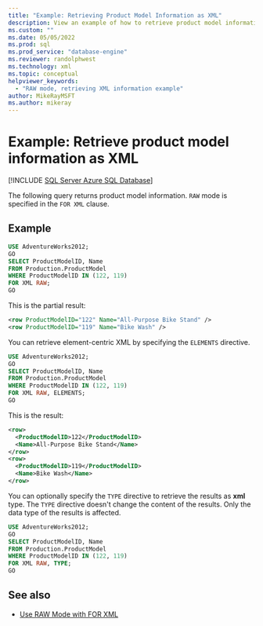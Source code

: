 ```yaml
---
title: "Example: Retrieving Product Model Information as XML"
description: View an example of how to retrieve product model information as XML by using RAW mode with the FOR XML clause.
ms.custom: ""
ms.date: 05/05/2022
ms.prod: sql
ms.prod_service: "database-engine"
ms.reviewer: randolphwest
ms.technology: xml
ms.topic: conceptual
helpviewer_keywords:
  - "RAW mode, retrieving XML information example"
author: MikeRayMSFT
ms.author: mikeray
---
```

# Example: Retrieve product model information as XML

[!INCLUDE [SQL Server Azure SQL Database](../../includes/applies-to-version/sql-asdb.md)]

The following query returns product model information. `RAW` mode is specified in the `FOR XML` clause.

## Example

```sql
USE AdventureWorks2012;
GO
SELECT ProductModelID, Name
FROM Production.ProductModel
WHERE ProductModelID IN (122, 119)
FOR XML RAW;
GO
```

This is the partial result:

```xml
<row ProductModelID="122" Name="All-Purpose Bike Stand" />
<row ProductModelID="119" Name="Bike Wash" />
```

You can retrieve element-centric XML by specifying the `ELEMENTS` directive.

```sql
USE AdventureWorks2012;
GO
SELECT ProductModelID, Name
FROM Production.ProductModel
WHERE ProductModelID IN (122, 119)
FOR XML RAW, ELEMENTS;
GO
```

This is the result:

```xml
<row>
  <ProductModelID>122</ProductModelID>
  <Name>All-Purpose Bike Stand</Name>
</row>
<row>
  <ProductModelID>119</ProductModelID>
  <Name>Bike Wash</Name>
</row>
```

You can optionally specify the `TYPE` directive to retrieve the results as **xml** type. The `TYPE` directive doesn't change the content of the results. Only the data type of the results is affected.

```sql
USE AdventureWorks2012;
GO
SELECT ProductModelID, Name
FROM Production.ProductModel
WHERE ProductModelID IN (122, 119)
FOR XML RAW, TYPE;
GO
```

## See also

- [Use RAW Mode with FOR XML](../../relational-databases/xml/use-raw-mode-with-for-xml.md)
